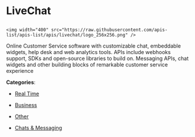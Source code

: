 # LiveChat<p align="center">
    <img width="400" src="https://raw.githubusercontent.com/apis-list/apis-list/apis/livechat/logo_256x256.png" />
</p>

Online Customer Service software with customizable chat, embeddable widgets, help desk and web analytics tools.  APIs include webhooks support, SDKs and open-source libraries to build on. Messaging APIs, chat widgets and other building blocks of remarkable customer service experience

**Categories**:

- [Real Time](https://github/apis-list/apis-list#real-time)

- [Business](https://github/apis-list/apis-list#business)

- [Other](https://github/apis-list/apis-list#other)

- [Chats & Messaging](https://github/apis-list/apis-list#chats-and-messaging)









